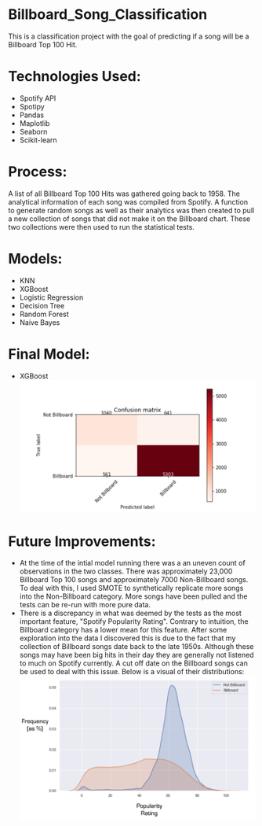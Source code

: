 # Billboard_Song_Classification
This is a classification project with the goal of predicting if a song will be a Billboard Top 100 Hit.

# Technologies Used:
  - Spotify API
  - Spotipy
  - Pandas
  - Maplotlib
  - Seaborn
  - Scikit-learn
  
# Process:
A list of all Billboard Top 100 Hits was gathered going back to 1958. The analytical information of each song was compiled from Spotify. A function to generate random songs as well as their analytics was then created to pull a new collection of songs that did not make it on the Billboard chart. These two collections were then used to run the statistical tests.

# Models:
  - KNN
  - XGBoost
  - Logistic Regression
  - Decision Tree
  - Random Forest
  - Naive Bayes
  
  
# Final Model:
  - XGBoost
  ![alt text](https://github.com/eharacz/Billboard_Song_Classification/blob/wip/XGBoost_Confusion-Matrix.png "XGBoost Confusion Matrix")
  
# Future Improvements:
  - At the time of the intial model running there was a an uneven count of observations in the two classes. There was  approximately 23,000 Billboard Top 100 songs and approximately 7000 Non-Billboard songs. To deal with this, I used SMOTE to synthetically replicate more songs into the Non-Billboard category. More songs have been pulled and the tests can be re-run with more pure data.
  - There is a discrepancy in what was deemed by the tests as the most important feature, "Spotify Popularity Rating". Contrary to intuition, the Billboard category has a lower mean for this feature. After some exploration into the data I discovered this is due to the fact that my collection of Billboard songs date back to the late 1950s. Although these songs may have been big hits in their day they are generally not listened to much on Spotify currently. A cut off date on the Billboard songs can be used to deal with this issue. Below is a visual of their distributions:
![alt text](https://github.com/eharacz/Billboard_Song_Classification/blob/wip/Category_SpotPop_Distribution.png "Category Popularity Distributions")
